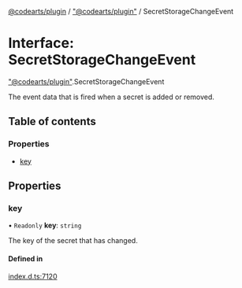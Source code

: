 [@codearts/plugin](../README.md) / ["@codearts/plugin"](../modules/_codearts_plugin_.md) / SecretStorageChangeEvent

# Interface: SecretStorageChangeEvent

["@codearts/plugin"](../modules/_codearts_plugin_.md).SecretStorageChangeEvent

The event data that is fired when a secret is added or removed.

## Table of contents

### Properties

- [key](codearts_plugin_.SecretStorageChangeEvent.md#key)

## Properties

### key

• `Readonly` **key**: `string`

The key of the secret that has changed.

#### Defined in

[index.d.ts:7120](https://github.com/xyz-fish/cloudide-plugin-api/blob/9927cd6/index.d.ts#L7120)
